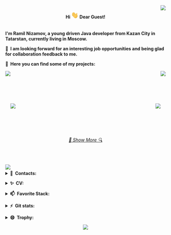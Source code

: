 <img align="right" src="https://visitor-badge.glitch.me/badge?page_id=gityanizamovramil.gityanizamovramil">
<h4 align="center"> 
Hi <img src="./assets/Hi.gif" height="22"/> Dear Guest!
</h4>
<br/>
<b>I'm Ramil Nizamov, a young driven Java developer from Kazan City in Tatarstan, currently living in Moscow.</b>
<p></p>
<b>🔭 &nbsp;I am looking forward for an interesting job opportunities and  being glad for collaboration feedback to me.</b>

<b>🌱 &nbsp;Here you can find some of my projects:</b>
<br/>
<div width="100%" align="center">
  <a align="left" href="https://github.com/gityanizamovramil/java-explore-with-me" title="Explore With Me">
    <img align="left" height="115" src="https://github-readme-stats.vercel.app/api/pin/?username=gityanizamovramil&repo=java-explore-with-me&theme=react&border_color=61dafb&border_radius=10"></a>
  <a align="right" href="https://github.com/gityanizamovramil/java-shareit" title="Share It">
    <img align="right" height="115" src="https://github-readme-stats.vercel.app/api/pin/?username=gityanizamovramil&repo=java-shareit&theme=react&border_color=61dafb&border_radius=10"></a>
</div>
<br/><br/><br/><br/><br/><br/>
<div width="100%" align="center">
  <a align="left" href="https://github.com/gityanizamovramil/java-filmorate" title="FilmoRate">
    <img align="left" height="115" src="https://github-readme-stats.vercel.app/api/pin/?username=gityanizamovramil&repo=java-filmorate&theme=react&border_color=61dafb&border_radius=10"></a>
  <a align="right" href="https://github.com/gityanizamovramil/java-tasktracker" title="TaskTracker">
    <img align="right" height="115" src="https://github-readme-stats.vercel.app/api/pin/?username=gityanizamovramil&repo=java-tasktracker&theme=react&border_color=61dafb&border_radius=10"></a>
</div>
<br><br><br><br><br>
<h6 align="center">
  <a href="https://github.com/gityanizamovramil?tab=repositories" title="Show Repositories">🔎 Show More 🔍</a>
</h6>
<br/>
</details>

<p></p>
<a href="https://git.io/typing-svg">
    <img src="https://readme-typing-svg.herokuapp.com/?lines=OVERVIEW:&center=false&size=16" >
</a>
<details><summary><b> 💬 &nbsp;Contacts:</b></summary>
>&nbsp;You can reach me by.
<br/>
  <a href="https://t.me/Ramil_FN" title="@Ramil_FN" target="_blank"> 
     <img src="./assets/telegram-icon.svg" alt="Telegram" height="40"/> 
  </a>
</details>
<p></p>
<details><summary><b> ✨ &nbsp;CV:</b></summary>
>&nbsp;You can find my profile on Habr Career by.
<br/>
  <a href="https://career.habr.com/yanizamovramil" title="Ramil Nizamov Profile" target="_blank"> 
    <img src="./assets/habrCareerRound.png" alt="Habr Career" height="40"/> 
  </a>
</details>
<p></p>
<details><summary><b> 📫 &nbsp;Favorite Stack:</b></summary>
>&nbsp;Tools, languages, and other things that I like to work with.
<table>
  <tr>
    <td align="center" width="96">
    <a href="https://www.docker.com/" title="Docker" target="_blank"> 
        <img src="./assets/docker-original-wordmark.svg" alt="Docker" width="40" height="40"/>
    </a>
    </td>    
    <td align="center" width="96">
    <a href="https://git-scm.com/" title="Git" target="_blank"> 
        <img src="./assets/git-scm-icon.svg" alt="Git" width="40" height="40"/>
    </a>
    </td>
    <td align="center" width="96">
        <a href="https://github.com/" title="GitHub" target="_blank"> 
            <img src="./assets/github-mark.svg" alt="GitHub" width="40" height="40"/>
    </a>
    </td>
    <td align="center" width="96">
    <a href="https://h2database.com/html/main.html" title="H2 Database" target="_blank"> 
        <img src="./assets/h2-logo-2.png" alt="H2 Database" height="40"/>
    </a>
    </td>
    <td align="center" width="96">
    <a href="https://hibernate.org/" title="Hibernate ORM" target="_blank"> 
        <img src="./assets/hibernate-ar21.svg" alt="Hibernate ORM" height="40"/>
    </a>
    </td>
    <td align="center" width="96">
    <a href="https://www.oracle.com/cis/java/" title="Java" target="_blank"> 
        <img src="./assets/java-vertical.svg" alt="Java" height="40"/>
    </a>
    </td>
    <td align="center" width="96">
    <a href="https://junit.org/junit5/" title="JUnit 5" target="_blank"> 
        <img src="./assets/JUnit_5_Banner.png" alt="JUnit 5" width="60"/>
    </a>
    </td>
 </tr>
  <tr>
    <td align="center" width="96">
        <a href="https://projectlombok.org/" title="Lombok" target="_blank"> 
            <img src="./assets/lombok.png" alt="Lombok" width="40"/>
    </a>
    </td>
    <td align="center" width="96">
        <a href="https://maven.apache.org/" title="Maven" target="_blank"> 
            <img src="./assets/maven.svg" alt="Maven" width="40"/>
    </a>
    </td>
    <td align="center" width="96">
    <a href="https://site.mockito.org/" title="Mockito" target="_blank"> 
        <img src="./assets/mockito-logo_25-03_hd.svg" alt="Mockito" height="40"/>
    </a>
    </td>
    <td align="center" width="96">
    <a href="https://www.postgresql.org" title="PostgreSQL" target="_blank"> 
        <img src="./assets/postgresql-original-wordmark.svg" alt="Postgresql" width="40" height="40"/>
    </a>
    </td>
    <td align="center" width="96">
    <a href="https://postman.com" title="Postman" target="_blank"> 
        <img src="./assets/getpostman-icon.svg" alt="Postman" width="40" height="40"/>
    </a>
    </td>
    <td align="center" width="96">
    <a href="https://www.slf4j.org/" title="SLF4J" target="_blank"> 
        <img src="./assets/SLF4J_72dpi.png" alt="SLF4J" width="60"/>
    </a>
    </td>
    <td align="center" width="96">
    <a href="https://spring.io/" title="Spring Framework" target="_blank"> 
        <img src="./assets/spring-original-wordmark.svg" alt="Spring Framework" height="40"/>
    </a>
    </td>
  </tr>
</table>
</details>
<p></p>

<p></p>
<details><summary><b> ⚡ &nbsp;Git stats:</b></summary>
>&nbsp;Here are some git statistics on my development activities:

![summary card](https://github-profile-summary-cards.vercel.app/api/cards/profile-details?username=gityanizamovramil&theme=solarized_dark)

</details>
<p></p>
<details><summary><b> 😄 &nbsp;Trophy:</b></summary>
>&nbsp;Look at these sweet Trophies:

[![trophy](https://github-profile-trophy.vercel.app/?username=gityanizamovramil&theme=flat&title=Repositories,Commit,PullRequest)](https://github.com/ryo-ma/github-profile-trophy)

</details>

<p align="center">
  <img src="https://capsule-render.vercel.app/api?type=waving&color=gradient&height=60&section=footer"/>
</p>

<!--
**gityanizamovramil/gityanizamovramil** is a  _special_  repository because its `README.md` (this file) appears on your GitHub profile.

Here are some ideas to get you started:

-  I’m currently working on ...
-  I’m currently learning ...
-  I’m looking to collaborate on ...
- 🤔 I’m looking for help with ...
-  👯 Ask me about ...
-  How to reach me: ...
-  Pronouns: ...
-  Fun fact: ...
-->
